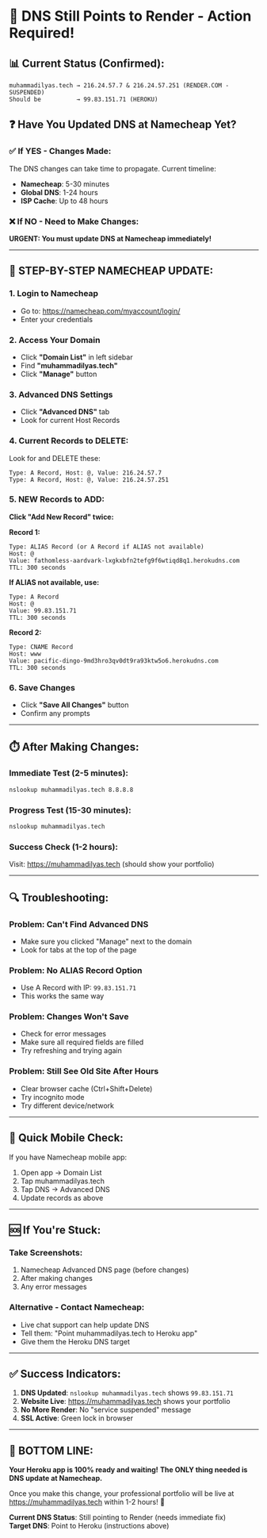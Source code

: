 # 🚨 DNS Still Points to Render - Action Required!

## 📊 **Current Status (Confirmed):**
```
muhammadilyas.tech → 216.24.57.7 & 216.24.57.251 (RENDER.COM - SUSPENDED)
Should be          → 99.83.151.71 (HEROKU)
```

## ❓ **Have You Updated DNS at Namecheap Yet?**

### ✅ **If YES - Changes Made:**
The DNS changes can take time to propagate. Current timeline:
- **Namecheap**: 5-30 minutes
- **Global DNS**: 1-24 hours
- **ISP Cache**: Up to 48 hours

### ❌ **If NO - Need to Make Changes:**
**URGENT: You must update DNS at Namecheap immediately!**

---

## 🔧 **STEP-BY-STEP NAMECHEAP UPDATE:**

### **1. Login to Namecheap**
- Go to: https://namecheap.com/myaccount/login/
- Enter your credentials

### **2. Access Your Domain**
- Click **"Domain List"** in left sidebar
- Find **"muhammadilyas.tech"**
- Click **"Manage"** button

### **3. Advanced DNS Settings**
- Click **"Advanced DNS"** tab
- Look for current Host Records

### **4. Current Records to DELETE:**
Look for and DELETE these:
```
Type: A Record, Host: @, Value: 216.24.57.7
Type: A Record, Host: @, Value: 216.24.57.251
```

### **5. NEW Records to ADD:**

**Click "Add New Record" twice:**

**Record 1:**
```
Type: ALIAS Record (or A Record if ALIAS not available)
Host: @
Value: fathomless-aardvark-lxgkxbfn2tefg9f6wtiqd8q1.herokudns.com
TTL: 300 seconds
```

**If ALIAS not available, use:**
```
Type: A Record
Host: @  
Value: 99.83.151.71
TTL: 300 seconds
```

**Record 2:**
```
Type: CNAME Record
Host: www
Value: pacific-dingo-9md3hro3qv0dt9ra93ktw5o6.herokudns.com
TTL: 300 seconds
```

### **6. Save Changes**
- Click **"Save All Changes"** button
- Confirm any prompts

---

## ⏱️ **After Making Changes:**

### **Immediate Test (2-5 minutes):**
```bash
nslookup muhammadilyas.tech 8.8.8.8
```

### **Progress Test (15-30 minutes):**
```bash
nslookup muhammadilyas.tech
```

### **Success Check (1-2 hours):**
Visit: https://muhammadilyas.tech (should show your portfolio)

---

## 🔍 **Troubleshooting:**

### **Problem: Can't Find Advanced DNS**
- Make sure you clicked "Manage" next to the domain
- Look for tabs at the top of the page

### **Problem: No ALIAS Record Option**
- Use A Record with IP: `99.83.151.71`
- This works the same way

### **Problem: Changes Won't Save**
- Check for error messages
- Make sure all required fields are filled
- Try refreshing and trying again

### **Problem: Still See Old Site After Hours**
- Clear browser cache (Ctrl+Shift+Delete)
- Try incognito mode
- Try different device/network

---

## 📱 **Quick Mobile Check:**
If you have Namecheap mobile app:
1. Open app → Domain List
2. Tap muhammadilyas.tech 
3. Tap DNS → Advanced DNS
4. Update records as above

---

## 🆘 **If You're Stuck:**

### **Take Screenshots:**
1. Namecheap Advanced DNS page (before changes)
2. After making changes
3. Any error messages

### **Alternative - Contact Namecheap:**
- Live chat support can help update DNS
- Tell them: "Point muhammadilyas.tech to Heroku app"
- Give them the Heroku DNS target

---

## ✅ **Success Indicators:**

1. **DNS Updated**: `nslookup muhammadilyas.tech` shows `99.83.151.71`
2. **Website Live**: https://muhammadilyas.tech shows your portfolio
3. **No More Render**: No "service suspended" message
4. **SSL Active**: Green lock in browser

---

## 🎯 **BOTTOM LINE:**

**Your Heroku app is 100% ready and waiting!** 
**The ONLY thing needed is DNS update at Namecheap.**

Once you make this change, your professional portfolio will be live at https://muhammadilyas.tech within 1-2 hours! 🚀

**Current DNS Status**: Still pointing to Render (needs immediate fix)  
**Target DNS**: Point to Heroku (instructions above)